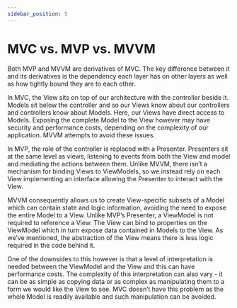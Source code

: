 ```yaml
---
sidebar_position: 5
---
```


# MVC vs. MVP vs. MVVM

Both MVP and MVVM are derivatives of MVC. The key difference between it and its derivatives is the dependency each layer has on other layers as well as how tightly bound they are to each other.

In MVC, the View sits on top of our architecture with the controller beside it. Models sit below the controller and so our Views know about our controllers and controllers know about Models. Here, our Views have direct access to Models. Exposing the complete Model to the View however may have security and performance costs, depending on the complexity of our application. MVVM attempts to avoid these issues.

In MVP, the role of the controller is replaced with a Presenter. Presenters sit at the same level as views, listening to events from both the View and model and mediating the actions between them. Unlike MVVM, there isn’t a mechanism for binding Views to ViewModels, so we instead rely on each View implementing an interface allowing the Presenter to interact with the View.

MVVM consequently allows us to create View-specific subsets of a Model which can contain state and logic information, avoiding the need to expose the entire Model to a View. Unlike MVP’s Presenter, a ViewModel is not required to reference a View. The View can bind to properties on the ViewModel which in turn expose data contained in Models to the View. As we’ve mentioned, the abstraction of the View means there is less logic required in the code behind it.

One of the downsides to this however is that a level of interpretation is needed between the ViewModel and the View and this can have performance costs. The complexity of this interpretation can also vary - it can be as simple as copying data or as complex as manipulating them to a form we would like the View to see. MVC doesn’t have this problem as the whole Model is readily available and such manipulation can be avoided.
